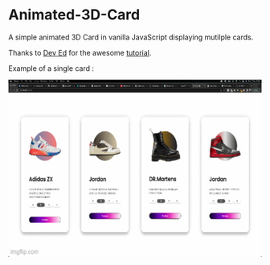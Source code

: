 # Animated-3D-Card

A simple animated 3D Card in vanilla JavaScript displaying mutilple cards.

Thanks to [Dev Ed](https://github.com/developedbyed) for the awesome [tutorial](https://www.youtube.com/watch?v=XK7T3mY1V-w).


Example of a single card :

<p align="center">
  <img width="762" height="352" src="3dGif.gif">
</p>
